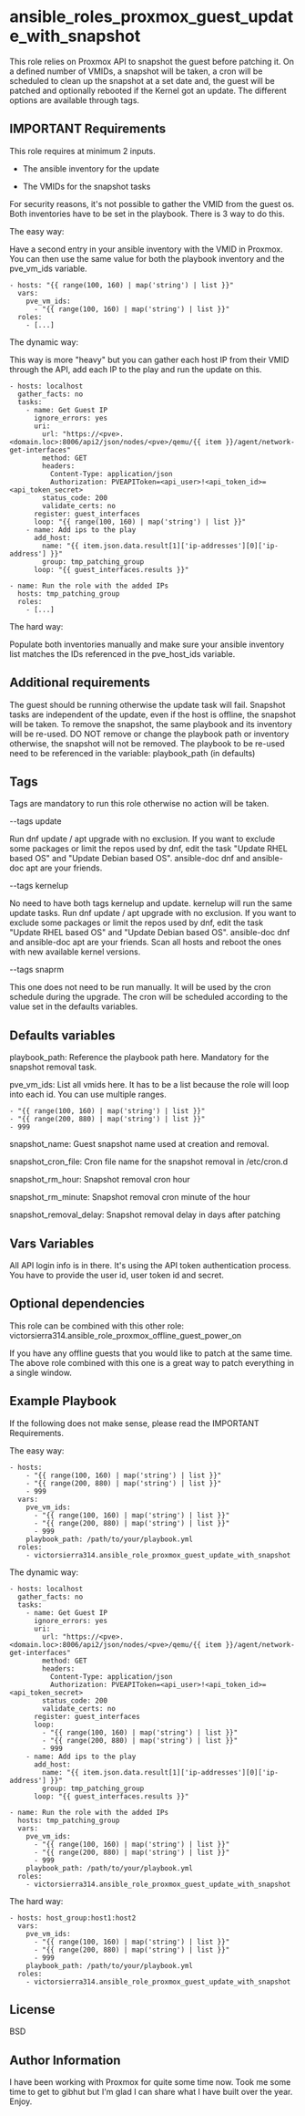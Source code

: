 ansible_roles_proxmox_guest_update_with_snapshot
=========
This role relies on Proxmox API to snapshot the guest before patching it. On a defined number of VMIDs, a snapshot will be taken, a cron will be scheduled to clean up the snapshot at a set date and, the guest will be patched and optionally rebooted if the Kernel got an update. The different options are available through tags.


IMPORTANT Requirements
------------
This role requires at minimum 2 inputs.

- The ansible inventory for the update

- The VMIDs for the snapshot tasks

For security reasons, it's not possible to gather the VMID from the guest os. Both inventories have to be set in the playbook. There is 3 way to do this.

The easy way: 

Have a second entry in your ansible inventory with the VMID in Proxmox. You can then use the same value for both the playbook inventory and the pve_vm_ids variable.
```
- hosts: "{{ range(100, 160) | map('string') | list }}"
  vars:
    pve_vm_ids:
      - "{{ range(100, 160) | map('string') | list }}"
  roles:
    - [...]
```

The dynamic way:

This way is more "heavy" but you can gather each host IP from their VMID through the API, add each IP to the play and run the update on this.

```
- hosts: localhost
  gather_facts: no
  tasks:
    - name: Get Guest IP
      ignore_errors: yes
      uri:
        url: "https://<pve>.<domain.loc>:8006/api2/json/nodes/<pve>/qemu/{{ item }}/agent/network-get-interfaces"
        method: GET
        headers:
          Content-Type: application/json
          Authorization: PVEAPIToken=<api_user>!<api_token_id>=<api_token_secret>
        status_code: 200
        validate_certs: no
      register: guest_interfaces
      loop: "{{ range(100, 160) | map('string') | list }}"
    - name: Add ips to the play
      add_host:
        name: "{{ item.json.data.result[1]['ip-addresses'][0]['ip-address'] }}"
        group: tmp_patching_group
      loop: "{{ guest_interfaces.results }}"

- name: Run the role with the added IPs
  hosts: tmp_patching_group
  roles:
    - [...]
```

The hard way:

Populate both inventories manually and make sure your ansible inventory list matches the IDs referenced in the pve_host_ids variable.


Additional requirements
------------
The guest should be running otherwise the update task will fail. Snapshot tasks are independent of the update, even if the host is offline, the snapshot will be taken. To remove the snapshot, the same playbook and its inventory will be re-used. DO NOT remove or change the playbook path or inventory otherwise, the snapshot will not be removed. The playbook to be re-used need to be referenced in the variable: playbook_path (in defaults)


Tags
------------
Tags are mandatory to run this role otherwise no action will be taken.

--tags update

Run dnf update / apt upgrade with no exclusion. If you want to exclude some packages or limit the repos used by dnf, edit the task "Update RHEL based OS" and "Update Debian based OS". ansible-doc dnf and ansible-doc apt are your friends.

--tags kernelup

No need to have both tags kernelup and update. kernelup will run the same update tasks. Run dnf update / apt upgrade with no exclusion. If you want to exclude some packages or limit the repos used by dnf, edit the task "Update RHEL based OS" and "Update Debian based OS". ansible-doc dnf and ansible-doc apt are your friends. Scan all hosts and reboot the ones with new available kernel versions.

--tags snaprm

This one does not need to be run manually. It will be used by the cron schedule during the upgrade. The cron will be scheduled according to the value set in the defaults variables.

Defaults variables
------------
playbook_path: Reference the playbook path here. Mandatory for the snapshot removal task.

pve_vm_ids: List all vmids here. It has to be a list because the role will loop into each id. You can use multiple ranges.
```
- "{{ range(100, 160) | map('string') | list }}"
- "{{ range(200, 880) | map('string') | list }}"
- 999
```

snapshot_name: Guest snapshot name used at creation and removal.

snapshot_cron_file: Cron file name for the snapshot removal in /etc/cron.d

snapshot_rm_hour: Snapshot removal cron hour 

snapshot_rm_minute: Snapshot removal cron minute of the hour 

snapshot_removal_delay: Snapshot removal delay in days after patching


Vars Variables
------------
All API login info is in there. It's using the API token authentication process. You have to provide the user id, user token id and secret.


Optional dependencies
------------
This role can be combined with this other role: victorsierra314.ansible_role_proxmox_offline_guest_power_on

If you have any offline guests that you would like to patch at the same time. The above role combined with this one is a great way to patch everything in a single window.


Example Playbook
------------
If the following does not make sense, please read the IMPORTANT Requirements.

The easy way:
```
- hosts:
    - "{{ range(100, 160) | map('string') | list }}"
    - "{{ range(200, 880) | map('string') | list }}"
    - 999
  vars:
    pve_vm_ids:
      - "{{ range(100, 160) | map('string') | list }}"
      - "{{ range(200, 880) | map('string') | list }}"
      - 999
    playbook_path: /path/to/your/playbook.yml
  roles:
    - victorsierra314.ansible_role_proxmox_guest_update_with_snapshot
```

The dynamic way:
```
- hosts: localhost
  gather_facts: no
  tasks:
    - name: Get Guest IP
      ignore_errors: yes
      uri:
        url: "https://<pve>.<domain.loc>:8006/api2/json/nodes/<pve>/qemu/{{ item }}/agent/network-get-interfaces"
        method: GET
        headers:
          Content-Type: application/json
          Authorization: PVEAPIToken=<api_user>!<api_token_id>=<api_token_secret>
        status_code: 200
        validate_certs: no
      register: guest_interfaces
      loop:
        - "{{ range(100, 160) | map('string') | list }}"
        - "{{ range(200, 880) | map('string') | list }}"
        - 999
    - name: Add ips to the play
      add_host:
        name: "{{ item.json.data.result[1]['ip-addresses'][0]['ip-address'] }}"
        group: tmp_patching_group
      loop: "{{ guest_interfaces.results }}"

- name: Run the role with the added IPs
  hosts: tmp_patching_group
  vars:
    pve_vm_ids:
      - "{{ range(100, 160) | map('string') | list }}"
      - "{{ range(200, 880) | map('string') | list }}"
      - 999
    playbook_path: /path/to/your/playbook.yml
  roles:
    - victorsierra314.ansible_role_proxmox_guest_update_with_snapshot
```

The hard way:
```
- hosts: host_group:host1:host2 
  vars: 
    pve_vm_ids: 
      - "{{ range(100, 160) | map('string') | list }}" 
      - "{{ range(200, 880) | map('string') | list }}" 
      - 999 
    playbook_path: /path/to/your/playbook.yml 
  roles: 
    - victorsierra314.ansible_role_proxmox_guest_update_with_snapshot 
```


License
--------------
BSD


Author Information
--------------
I have been working with Proxmox for quite some time now. Took me some time to get to gibhut but I'm glad I can share what I have built over the year. Enjoy.
